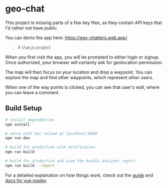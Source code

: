 # geo-chat
This project is missing parts of a few key files, as they contain API keys that I'd rather not have public

You can demo the app here: https://geo-chatters.web.app/
> A Vue.js project

When you first visit the app, you will be prompted to either login or signup.  Once authorized, your browser will certainly ask for geolocation permission.

The map will then focus on your location and drop a waypoint.  You can explore the map and find other waypoints, which represent other users.  

When one of the way points is clicked, you can see that user's wall, where you can leave a comment.

## Build Setup

``` bash
# install dependencies
npm install

# serve with hot reload at localhost:8080
npm run dev

# build for production with minification
npm run build

# build for production and view the bundle analyzer report
npm run build --report
```

For a detailed explanation on how things work, check out the [guide](http://vuejs-templates.github.io/webpack/) and [docs for vue-loader](http://vuejs.github.io/vue-loader).
